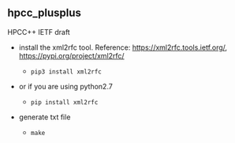## hpcc_plusplus
HPCC++ IETF draft


- install the xml2rfc tool. Reference: https://xml2rfc.tools.ietf.org/, https://pypi.org/project/xml2rfc/
  - `pip3 install xml2rfc`

- or if you are using python2.7 
  - `pip install xml2rfc`

- generate txt file
  - `make`

